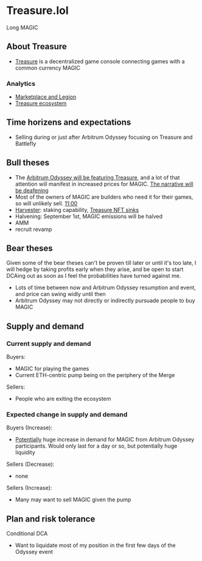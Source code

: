 # Treasure.lol

Long MAGIC 
## About Treasure 
- [Treasure](https://www.treasure.lol/) is a decentralized game console connecting games with a common currency MAGIC

### Analytics
- [Marketplace and Legion](https://dune.com/treasuredao/marketplace)
- [Treasure ecosystem](https://dune.com/fritten_eth/treasuredao-ecosystem)

## Time horizens and expectations
- Selling during or just after Arbitrum Odyssey focusing on Treasure and Battlefly

## Bull theses
- The [Arbitrum Odyssey will be featuring Treasure](https://newsletter.banklesshq.com/p/arbitrum-odyssey-begins-), and a lot of that attention will manifest in increased prices for MAGIC. [The narrative will be deafening](https://twitter.com/NorthRockLP/status/1561913502951870466)
- Most of the owners of MAGIC are builders who need it for their games, so will unlikely sell. [11:00](https://twitter.com/Reformed_Normie/status/1552620858765721601?t=zJKEUDauM8gWtmzJx7L30A&s=19)
- [Harvester](https://docs.treasure.lol/bridgeworld/bridgeworld/harvesters): staking capability, [Treasure NFT sinks](https://docs.google.com/document/d/17_by-FXoXTUcOBPK2MiBmK50jCjZl8iMFwyt9iI3bvk/edit)
- Halvening: September 1st, MAGIC emissions will be halved
- AMM
- recruit revamp

## Bear theses
Given some of the bear theses can't be proven till later or until it's too late, I will hedge by taking profits early when they arise, and be open to start DCAing out as soon as I feel the probabilities have turned against me. 
- Lots of time between now and Arbitrum Odyssey resumption and event, and price can swing widly until then
- Arbitrum Odyssey may not directly or indirectly pursuade people to buy MAGIC

## Supply and demand
### Current supply and demand
Buyers:
- MAGIC for playing the games
- Current ETH-centric pump being on the periphery of the Merge

Sellers:
- People who are exiting the ecosystem 

### Expected change in supply and demand
Buyers (Increase):
- [Potentially](https://twitter.com/arbitrum/status/1541828832868564992) huge increase in demand for MAGIC from Arbitrum Odyssey participants. Would only last for a day or so, but potentially huge liquidity

Sellers (Decrease):
- none

Sellers (Increase):
- Many may want to sell MAGIC given the pump

## Plan and risk tolerance
Conditional DCA
- Want to liquidate most of my position in the first few days of the Odyssey event
